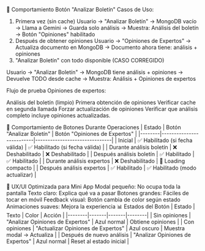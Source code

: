 🎯 Comportamiento Botón "Analizar Boletín"
Casos de Uso:
1. Primera vez (sin cache)
Usuario → "Analizar Boletín" → MongoDB vacío
                             → Llama a Gemini → Guarda solo análisis
                             → Muestra: Análisis del boletín
                             → Botón "Opiniones" habilitado
2. Después de obtener opiniones
Usuario → "Opiniones de Expertos" → Actualiza documento en MongoDB
                                  → Documento ahora tiene: análisis + opiniones
3. "Analizar Boletín" con todo disponible (CASO CORREGIDO)

Usuario → "Analizar Boletín" → MongoDB tiene análisis + opiniones
                             → Devuelve TODO desde cache
                             → Muestra: Análisis + Opiniones de expertos

Flujo de prueba Opiniones de expertos:

Análisis del boletín (limpio)
Primera obtención de opiniones
Verificar cache en segunda llamada
Forzar actualización de opiniones
Verificar que análisis completo incluye opiniones actualizadas.

🎯 Comportamiento de Botones Durante Operaciones
| Estado | Botón "Analizar Boletín" | Botón "Opiniones de Expertos" | |--------|--------------------------|-------------------------------| | Inicial | ✅ Habilitado (si fecha válida) | ✅ Habilitado (si fecha válida) | | Durante análisis boletín | ❌ Deshabilitado | ❌ Deshabilitado | | Después análisis boletín | ✅ Habilitado | ✅ Habilitado | | Durante análisis expertos | ❌ Deshabilitado | 🔄 Loading compacto | | Después análisis expertos | ✅ Habilitado | ✅ Habilitado (modo actualizar) |

🎨 UX/UI Optimizada para Mini App
Modal pequeño: No ocupa toda la pantalla
Texto claro: Explica qué va a pasar
Botones grandes: Fáciles de tocar en móvil
Feedback visual: Botón cambia de color según estado
Animaciones suaves: Mejora la experiencia
📊 Estados del Botón
| Estado | Texto | Color | Acción | |--------|-------|-------|--------| | Sin opiniones | "Analizar Opiniones de Expertos" | Azul normal | Obtiene opiniones | | Con opiniones | "Actualizar Opiniones de Expertos" | Azul oscuro | Muestra modal → Actualiza | | Después de nuevo análisis | "Analizar Opiniones de Expertos" | Azul normal | Reset al estado inicial |                             




